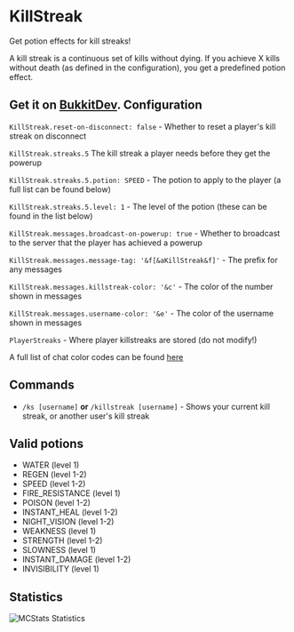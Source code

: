 KillStreak
==========
Get potion effects for kill streaks!

A kill streak is a continuous set of kills without dying. If you achieve X kills without death (as defined in the configuration), you get a predefined potion effect.

Get it on [BukkitDev](http://dev.bukkit.org/bukkit-plugins/killstreak/).
Configuration
-------------
`KillStreak.reset-on-disconnect: false` - Whether to reset a player's kill streak on disconnect

`KillStreak.streaks.5` The kill streak a player needs before they get the powerup

`KillStreak.streaks.5.potion: SPEED` - The potion to apply to the player (a full list can be found below)

`KillStreak.streaks.5.level: 1` - The level of the potion (these can be found in the list below)

`KillStreak.messages.broadcast-on-powerup: true` - Whether to broadcast to the server that the player has achieved a powerup

`KillStreak.messages.message-tag: '&f[&aKillStreak&f]'` - The prefix for any messages

`KillStreak.messages.killstreak-color: '&c'` - The color of the number shown in messages 

`KillStreak.messages.username-color: '&e'` - The color of the username shown in messages

`PlayerStreaks` - Where player killstreaks are stored (do not modify!)

A full list of chat color codes can be found [here](http://wiki.ess3.net/mc/)

Commands
--------
 - `/ks [username]` **or** `/killstreak [username]` - Shows your current kill streak, or another user's kill streak

Valid potions
-------------
 - WATER (level 1)
 - REGEN (level 1-2)
 - SPEED (level 1-2)
 - FIRE_RESISTANCE (level 1)
 - POISON (level 1-2)
 - INSTANT_HEAL (level 1-2)
 - NIGHT_VISION (level 1-2)
 - WEAKNESS (level 1)
 - STRENGTH (level 1-2)
 - SLOWNESS (level 1)
 - INSTANT_DAMAGE (level 1-2)
 - INVISIBILITY (level 1)
 
Statistics
----------
![MCStats Statistics](http://mcstats.org/signature/KillStreak.png)